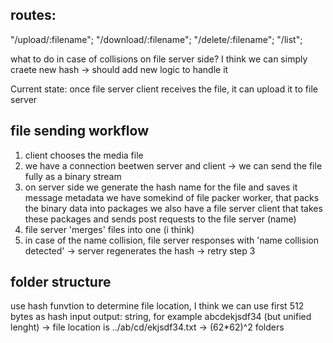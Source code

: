 ## routes:
"/upload/:filename";
"/download/:filename";
"/delete/:filename";
"/list";


what to do in case of collisions on file server side?
I think we can simply craete new hash -> should add new logic to handle it

Current state:
once file server client receives the file, it can upload it to file server

## file sending workflow
1. client chooses the media file 
2. we have a connection beetwen server and client -> we can send the file fully as a binary stream
3. on server side we generate the hash name for the file and saves it message metadata
   we have somekind of file packer worker, that packs the binary data into packages 
   we also have a file server client that takes these packages and sends post requests to the file server (name)
4. file server 'merges' files into one (i think)
5. in case of the name collision, file server responses with 'name collision detected' -> server regenerates the hash -> retry step 3

## folder structure 
use hash funvtion to determine file location, I think we can use first 512 bytes as hash input 
  output: string, for example abcdekjsdf34 (but unified lenght)
  -> file location is ../ab/cd/ekjsdf34.txt -> (62*62)^2 folders 

